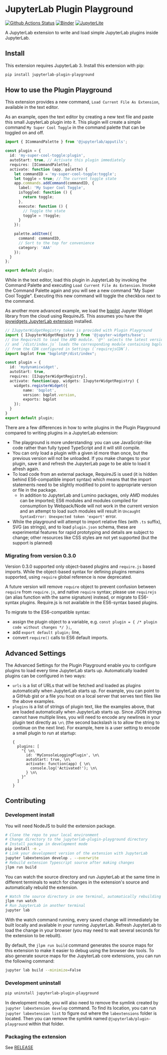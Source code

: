 # JupyterLab Plugin Playground

[![Github Actions Status](https://github.com/jupyterlab/jupyterlab-plugin-playground/workflows/Build/badge.svg)](https://github.com/jupyterlab/jupyterlab-plugin-playground/actions/workflows/build.yml)
[![Binder](https://mybinder.org/badge_logo.svg)](https://mybinder.org/v2/gh/jupyterlab/jupyterlab-plugin-playground/main?urlpath=lab)
[![JupyterLite](https://jupyterlite.rtfd.io/en/latest/_static/badge-launch.svg)](https://jupyterlab-plugin-playground.readthedocs.io/en/latest/lite/lab)

A JupyterLab extension to write and load simple JupyterLab plugins inside JupyterLab.

## Install

This extension requires JupyterLab 3. Install this extension with pip:

```bash
pip install jupyterlab-plugin-playground
```

## How to use the Plugin Playground

This extension provides a new command, `Load Current File As Extension`, available in the text editor.

As an example, open the text editor by creating a new text file and paste this small JupyterLab plugin into it. This plugin will create a simple command `My Super Cool Toggle` in the command palette that can be toggled on and off.

```typescript
import { ICommandPalette } from '@jupyterlab/apputils';

const plugin = {
  id: 'my-super-cool-toggle:plugin',
  autoStart: true, // Activate this plugin immediately
  requires: [ICommandPalette],
  activate: function (app, palette) {
    let commandID = 'my-super-cool-toggle:toggle';
    let toggle = true; // The current toggle state
    app.commands.addCommand(commandID, {
      label: 'My Super Cool Toggle',
      isToggled: function () {
        return toggle;
      },
      execute: function () {
        // Toggle the state
        toggle = !toggle;
      }
    });

    palette.addItem({
      command: commandID,
      // Sort to the top for convenience
      category: 'AAA'
    });
  }
};

export default plugin;
```

While in the text editor, load this plugin in JupyterLab by invoking the Command Palette and executing `Load Current File As Extension`. Invoke the Command Palette again and you will see a new command "My Super Cool Toggle". Executing this new command will toggle the checkbox next to the command.

As another more advanced example, we load the [bqplot](https://bqplot.readthedocs.io) Jupyter Widget library from the cloud using RequireJS. This assumes you have the [ipywidgets JupyterLab extension](https://ipywidgets.readthedocs.io/en/stable/user_install.html#installing-in-jupyterlab-3-0) installed.

```typescript
// IJupyterWidgetRegistry token is provided with Plugin Playground
import { IJupyterWidgetRegistry } from '@jupyter-widgets/base';
// Use RequireJS to load the AMD module. '@*' selects the latest version
// and `/dist/index.js` loads the corresponding module containing bqplot
// from the CDN configured in Settings (`requirejsCDN`).
import bqplot from "bqplot@*/dist/index";

const plugin = {
  id: 'mydynamicwidget',
  autoStart: true,
  requires: [IJupyterWidgetRegistry],
  activate: function(app, widgets: IJupyterWidgetRegistry) {
    widgets.registerWidget({
        name: 'bqplot',
        version: bqplot.version,
        exports: bqplot
    });
  }
}
export default plugin;
```

There are a few differences in how to write plugins in the Plugin Playground compared to writing plugins in a JupyterLab extension:

- The playground is more understanding: you can use JavaScript-like code rather than fully typed TypeScript and it will still compile.
- You can only load a plugin with a given id more than once, but the previous version will not be unloaded. If you make changes to your plugin, save it and refresh the JupyterLab page to be able to load it afresh again.
- To load code from an external package, RequireJS is used (it is hidden behind ES6-compatible import syntax) which means that the import statements need to be slightly modified to point to appropriate version or file in the package.
  - In addition to JupyterLab and Lumino packages, only AMD modules can be imported; ES6 modules and modules compiled for consumption by Webpack/Node will not work in the current version and an attempt to load such modules will result in `Uncaught SyntaxError: Unexpected token 'export'` error.
- While the playground will attempt to import relative files (with `.ts` suffix), SVG (as strings), and to load `plugin.json` schema, these are experimental features for rapid prototyping and details are subject to change; other resources like CSS styles are not yet supported (but the support is planned)

### Migrating from version 0.3.0

Version 0.3.0 supported only object-based plugins and `require.js` based imports.
While the object-based syntax for defining plugins remains supported, using `require` global reference is now deprecated.

A future version will remove `require` object to prevent confusion between `require` from `require.js`, and native `require` syntax;
please use `requirejs` (an alias function with the same signature) instead, or migrate to ES6-syntax plugins.
Require.js is not available in the ES6-syntax based plugins.

To migrate to the ES6-compatible syntax:
- assign the plugin object to a variable, e.g. `const plugin = { /* plugin code without changes */ };`,
- add `export default plugin;` line,
- convert `require()` calls to ES6 default imports.

## Advanced Settings

The Advanced Settings for the Plugin Playground enable you to configure plugins to load every time JupyterLab starts up. Automatically loaded plugins can be configured in two ways:

- `urls` is a list of URLs that will be fetched and loaded as plugins automatically when JupyterLab starts up. For example, you can point to a GitHub gist or a file you host on a local server that serves text files like the above examples.
- `plugins` is a list of strings of plugin text, like the examples above, that are loaded automatically when JupyterLab starts up. Since JSON strings cannot have multiple lines, you will need to encode any newlines in your plugin text directly as `\n\` (the second backslash is to allow the string to continue on the next line). For example, here is a user setting to encode a small plugin to run at startup:
  ```json5
  {
    plugins: [
      "{ \n\
        id: 'MyConsoleLoggingPlugin', \n\
        autoStart: true, \n\
        activate: function(app) { \n\
          console.log('Activated!'); \n\
        } \n\
      }"
    ]
  }
  ```

## Contributing

### Development install

You will need NodeJS to build the extension package.

```bash
# Clone the repo to your local environment
# Change directory to the jupyterlab-plugin-playground directory
# Install package in development mode
pip install -e .
# Link your development version of the extension with JupyterLab
jupyter labextension develop . --overwrite
# Rebuild extension Typescript source after making changes
jlpm run build
```

You can watch the source directory and run JupyterLab at the same time in different terminals to watch for changes in the extension's source and automatically rebuild the extension.

```bash
# Watch the source directory in one terminal, automatically rebuilding when needed
jlpm run watch
# Run JupyterLab in another terminal
jupyter lab
```

With the watch command running, every saved change will immediately be built locally and available in your running JupyterLab. Refresh JupyterLab to load the change in your browser (you may need to wait several seconds for the extension to be rebuilt).

By default, the `jlpm run build` command generates the source maps for this extension to make it easier to debug using the browser dev tools. To also generate source maps for the JupyterLab core extensions, you can run the following command:

```bash
jupyter lab build --minimize=False
```

### Development uninstall

```bash
pip uninstall jupyterlab-plugin-playground
```

In development mode, you will also need to remove the symlink created by `jupyter labextension develop`
command. To find its location, you can run `jupyter labextension list` to figure out where the `labextensions`
folder is located. Then you can remove the symlink named `@jupyterlab/plugin-playground` within that folder.

### Packaging the extension

See [RELEASE](RELEASE.md)
